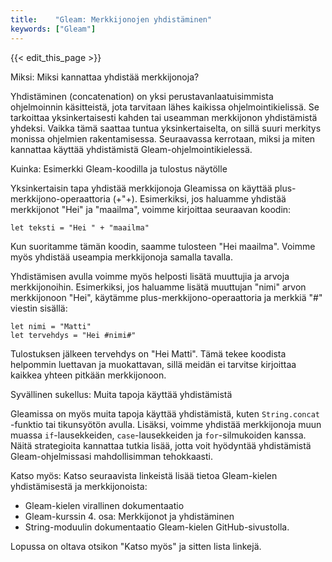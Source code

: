 ```yaml
---
title:    "Gleam: Merkkijonojen yhdistäminen"
keywords: ["Gleam"]
---
```


{{< edit_this_page >}}

Miksi: Miksi kannattaa yhdistää merkkijonoja?

Yhdistäminen (concatenation) on yksi perustavanlaatuisimmista ohjelmoinnin käsitteistä, jota tarvitaan lähes kaikissa ohjelmointikielissä. Se tarkoittaa yksinkertaisesti kahden tai useamman merkkijonon yhdistämistä yhdeksi. Vaikka tämä saattaa tuntua yksinkertaiselta, on sillä suuri merkitys monissa ohjelmien rakentamisessa. Seuraavassa kerrotaan, miksi ja miten kannattaa käyttää yhdistämistä Gleam-ohjelmointikielessä.

Kuinka: Esimerkki Gleam-koodilla ja tulostus näytölle

Yksinkertaisin tapa yhdistää merkkijonoja Gleamissa on käyttää plus-merkkijono-operaattoria (+"+). Esimerkiksi, jos haluamme yhdistää merkkijonot "Hei" ja "maailma", voimme kirjoittaa seuraavan koodin:

```Gleam
let teksti = "Hei " + "maailma"
```

Kun suoritamme tämän koodin, saamme tulosteen "Hei maailma". Voimme myös yhdistää useampia merkkijonoja samalla tavalla.

Yhdistämisen avulla voimme myös helposti lisätä muuttujia ja arvoja merkkijonoihin. Esimerkiksi, jos haluamme lisätä muuttujan "nimi" arvon merkkijonoon "Hei", käytämme plus-merkkijono-operaattoria ja merkkiä "#" viestin sisällä:

```Gleam
let nimi = "Matti"
let tervehdys = "Hei #nimi#"
```

Tulostuksen jälkeen tervehdys on "Hei Matti". Tämä tekee koodista helpommin luettavan ja muokattavan, sillä meidän ei tarvitse kirjoittaa kaikkea yhteen pitkään merkkijonoon.

Syvällinen sukellus: Muita tapoja käyttää yhdistämistä

Gleamissa on myös muita tapoja käyttää yhdistämistä, kuten `String.concat` -funktio tai tikunsyötön avulla. Lisäksi, voimme yhdistää merkkijonoja muun muassa `if`-lausekkeiden, `case`-lausekkeiden ja `for`-silmukoiden kanssa. Näitä strategioita kannattaa tutkia lisää, jotta voit hyödyntää yhdistämistä Gleam-ohjelmissasi mahdollisimman tehokkaasti.

Katso myös: Katso seuraavista linkeistä lisää tietoa Gleam-kielen yhdistämisestä ja merkkijonoista:

- Gleam-kielen virallinen dokumentaatio
- Gleam-kurssin 4. osa: Merkkijonot ja yhdistäminen
- String-moduulin dokumentaatio Gleam-kielen GitHub-sivustolla. 

Lopussa on oltava otsikon "Katso myös" ja sitten lista linkejä.